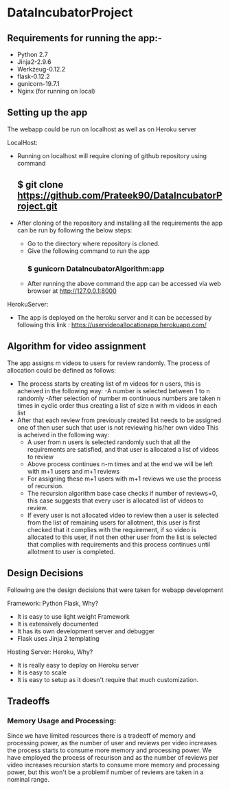 # DataIncubatorProject

## Requirements for running the app:-

* Python 2.7
* Jinja2-2.9.6
* Werkzeug-0.12.2
* flask-0.12.2
* gunicorn-19.7.1
* Nginx (for running on local)

## Setting up the app

The webapp could be run on localhost as well as on Heroku server

LocalHost:
- Running on localhost will require cloning of github repository using command
  ## $ git clone https://github.com/Prateek90/DataIncubatorProject.git
 
- After cloning of the repository and installing all the requirements the app can be run by following the below steps:
    * Go to the directory where repository is cloned.
    * Give the following command to run the app
      ### $ gunicorn DataIncubatorAlgorithm:app
    * After running the above command the app can be accessed via web browser at http://127.0.0.1:8000

HerokuServer:
- The app is deployed on the heroku server and it can be accessed by following this link : https://uservideoallocationapp.herokuapp.com/

## Algorithm for video assignment

The app assigns m videos to users for review randomly. The process of allocation could be defined as follows:
  * The process starts by creating list of m videos for n users, this is acheived in the following way:
    -A number is selected between 1 to n randomly
    -After selection of number m continuous numbers are taken n times in cyclic order thus creating a list of size n with m videos in each list
  * After that each review from previously created list needs to be assigned one of then user such that user is not reviewing his/her own video
    This is acheived in the following way:
      - A user from n users is selected randomly such that all the requirements are satisfied, and that user is allocated a list of videos to review
      - Above process continues n-m times and at the end we will be left with m+1 users and m+1 reviews
      - For assigning these m+1 users with m+1 reviews we use the process of recursion.
      - The recursion algorithm base case checks if number of reviews=0, this case suggests that every user is allocated list of videos to review.
      - If every user is not allocated video to review then a user is selected from the list of remaining users for allotment, this user is first checked that it complies with the requirement, if so video is allocated to this user, if not then other user from the list is selected that complies with requirements and this process continues until allotment to user is completed.

## Design Decisions

Following are the design decisions that were taken for webapp development

Framework: Python Flask, 
Why?
* It is easy to use light weight Framework
* It is extensively documented
* It has its own development server and debugger
* Flask uses Jinja 2 templating

Hosting Server: Heroku, 
Why?
* It is really easy to deploy on Heroku server
* It is easy to scale
* It is easy to setup as it doesn't require that much customization.

## Tradeoffs

### Memory Usage and Processing:

Since we have limited resources there is a tradeoff of memory and processing power, as the number of user and reviews per video increases the process starts to consume more memory and processing power. We have employed the process of recurison and as the number of reviews per video  increases recursion starts to consume more memory and processing power, but this won't be a problemif number of reviews are taken in a nominal range.
